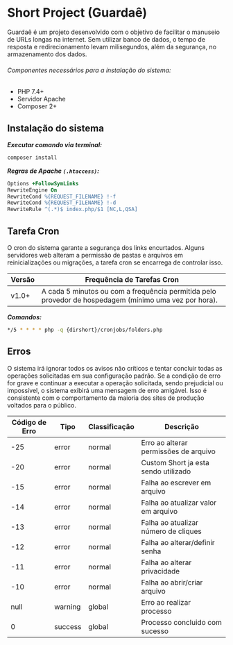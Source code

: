 # Short Project (Guardaê)

Guardaê é um projeto desenvolvido com o objetivo de facilitar o manuseio de URLs longas na internet. Sem utilizar banco de dados, o tempo de resposta e redirecionamento levam milisegundos, além da segurança, no armazenamento dos dados.

###### Componentes necessários para a instalação do sistema:

- PHP 7.4+
- Servidor Apache
- Composer 2+

## Instalação do sistema

***Executar comando via terminal:***

```sh
composer install
```

***Regras de Apache `(.htaccess)`:***

```apache
Options +FollowSymLinks
RewriteEngine On
RewriteCond %{REQUEST_FILENAME} !-f
RewriteCond %{REQUEST_FILENAME} !-d
RewriteRule ^(.*)$ index.php/$1 [NC,L,QSA]
```

## Tarefa Cron

O cron do sistema garante a segurança dos links encurtados. Alguns servidores web alteram a permissão de pastas e arquivos em reinicializações ou migrações, a tarefa cron se encarrega de controlar isso.

| Versão | Frequência de Tarefas Cron |
| ------ | ------ |
| v1.0+ | A cada 5 minutos ou com a frequência permitida pelo provedor de hospedagem (mínimo uma vez por hora). |

***Comandos:***
```sh
*/5 * * * * php -q {dirshort}/cronjobs/folders.php
```

## Erros

O sistema irá ignorar todos os avisos não críticos e tentar concluir todas as operações solicitadas em sua configuração padrão. Se a condição de erro for grave e continuar a executar a operação solicitada, sendo prejudicial ou impossível, o sistema exibirá uma mensagem de erro amigável. Isso é consistente com o comportamento da maioria dos sites de produção voltados para o público.

| Código de Erro | Tipo | Classificação | Descrição |
| ------ | ------ | ------ | ------ |
| -25 | error | normal | Erro ao alterar permissões de arquivo |
| -20 | error | normal | Custom Short ja esta sendo utilizado |
| -15 | error | normal | Falha ao escrever em arquivo |
| -14 | error | normal | Falha ao atualizar valor em arquivo |
| -13 | error | normal | Falha ao atualizar número de cliques |
| -12 | error | normal | Falha ao alterar/definir senha |
| -11 | error | normal | Falha ao alterar privacidade |
| -10 | error | normal | Falha ao abrir/criar arquivo |
| null | warning | global | Erro ao realizar processo |
| 0 | success | global | Processo concluido com sucesso |